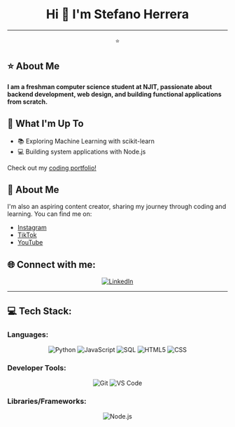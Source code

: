 <h1 align="center">Hi 👋 I'm Stefano Herrera</h1>

---

<p align="center">⭐</p>

## ⭐ About Me
**I am a freshman computer science student at NJIT, passionate about backend development, web design, and building functional applications from scratch.**

## 🚀 What I'm Up To
- 📚 Exploring Machine Learning with scikit-learn
- 💻 Building system applications with Node.js

Check out my [coding portfolio!](https://herrerastefano.com)

## 📖 About Me
I'm also an aspiring content creator, sharing my journey through coding and learning. You can find me on:

- [Instagram](https://www.instagram.com/stefanoherrera)
- [TikTok](https://www.tiktok.com/@stefanoherrera)
- [YouTube](https://www.youtube.com/channel/...)

## 🌐 Connect with me:
<p align="center">
    <a href="https://www.linkedin.com/in/stefanoherrera">
        <img src="https://img.shields.io/badge/LinkedIn-blue?logo=linkedin&logoColor=white" alt="LinkedIn">
    </a>
</p>

---

## 💻 Tech Stack:
### Languages:
<p align="center">
    <img src="https://img.shields.io/badge/-Python-blue?logo=python&logoColor=white" alt="Python">
    <img src="https://img.shields.io/badge/-JavaScript-yellow?logo=javascript&logoColor=black" alt="JavaScript">
    <img src="https://img.shields.io/badge/-SQL-orange?logo=postgresql&logoColor=white" alt="SQL">
    <img src="https://img.shields.io/badge/-HTML5-red?logo=html5&logoColor=white" alt="HTML5">
    <img src="https://img.shields.io/badge/-CSS-blue?logo=css3&logoColor=white" alt="CSS">
</p>

### Developer Tools:
<p align="center">
    <img src="https://img.shields.io/badge/-Git-red?logo=git&logoColor=white" alt="Git">
    <img src="https://img.shields.io/badge/-VS%20Code-blue?logo=visual-studio-code&logoColor=white" alt="VS Code">
</p>

### Libraries/Frameworks:
<p align="center">
    <img src="https://img.shields.io/badge/-Node.js-green?logo=node.js&logoColor=white" alt="Node.js">
</p>

<!--
**stefanoherrera/stefanoherrera** is a ✨ _special_ ✨ repository because its `README.md` (this file) appears on your GitHub profile.

Here are some ideas to get you started:

- 🔭 I’m currently working on ...
- 🌱 I’m currently learning ...
- 👯 I’m looking to collaborate on ...
- 🤔 I’m looking for help with ...
- 💬 Ask me about ...
- 📫 How to reach me: ...
- 😄 Pronouns: ...
- ⚡ Fun fact: ...
-->
